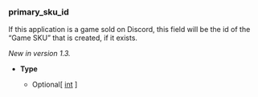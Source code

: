 ### primary_sku_id [](https://discordpy.readthedocs.io/en/v1.7.3/api.html#discord.AppInfo.primary_sku_id)

If this application is a game sold on Discord, this field will be the id of the “Game SKU” that is created, if it exists.

*New in version 1.3.*

- **Type**

	- Optional\[ [int](https://docs.python.org/3/library/functions.html#int "(in Python v3.9)") ]

